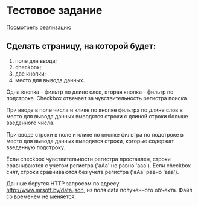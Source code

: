 # Тестовое задание

[Посмотреть реализацию](https://andrew9488.github.io/MrSoft-test-tasks)

## Сделать страницу, на которой будет:

1. поле для ввода;
2. checkbox;
3. две кнопки;
4. место для вывода данных.

Одна кнопка - фильтр по длине слов, вторая кнопка - фильтр по подстроке. Checkbox отвечает за чувствительность регистра поиска.

При вводе в поле числа и клике по кнопке фильтра по длине слов в место для вывода данных выводятся строки с длиной строки больше введенного числа.

При вводе строки в поле и клике по кнопке фильтра по подстроке в место для вывода данных выводятся строки, которые содержат введенную подстроку.

Если checkbox чувствительности регистра проставлен, строки сравниваются с учетом регистра ('aAa' не равно 'aaa'). Если checkbox снят, строки сравниваются без учета регистра ('aAa' равно 'aaa').

Данные берутся HTTP запросом по адресу http://www.mrsoft.by/data.json, из поля data полученного объекта. Файл со временем не меняется.

